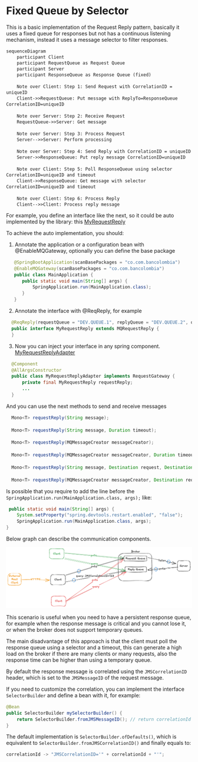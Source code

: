 # Fixed Queue by Selector

This is a basic implementation of the Request Reply pattern, basically it uses a fixed queue for responses but not has a continuous listening mechanism, instead it uses a message selector to filter responses.


```mermaid
sequenceDiagram
    participant Client
    participant RequestQueue as Request Queue
    participant Server
    participant ResponseQueue as Response Queue (fixed)

    Note over Client: Step 1: Send Request with CorrelationID = uniqueID
    Client->>RequestQueue: Put message with ReplyTo=ResponseQueue CorrelationID=uniqueID

    Note over Server: Step 2: Receive Request
    RequestQueue->>Server: Get message

    Note over Server: Step 3: Process Request
    Server-->>Server: Perform processing

    Note over Server: Step 4: Send Reply with CorrelationID = uniqueID
    Server->>ResponseQueue: Put reply message CorrelationID=uniqueID

    Note over Client: Step 5: Poll ResponseQueue using selector CorrelationID=uniqueID and timeout
    Client->>ResponseQueue: Get message with selector CorrelationID=uniqueID and timeout

    Note over Client: Step 6: Process Reply
    Client-->>Client: Process reply message
```



For example, you define an interface like the next, so it could be auto implemented by the library:
this [MyRequestReply](https://github.com/bancolombia/commons-jms/blob/main/examples/mq-reactive/src/main/java/co/com/bancolombia/sample/drivenadapters/reqreply/MyRequestReply.java)

To achieve the auto implementation, you should:

1. Annotate the application or a configuration bean with @EnableMQGateway, optionally you can define the base package

  ```java
     @SpringBootApplication(scanBasePackages = "co.com.bancolombia")
     @EnableMQGateway(scanBasePackages = "co.com.bancolombia")
     public class MainApplication {
        public static void main(String[] args) {
            SpringApplication.run(MainApplication.class);
        }
     }
   ```

2. Annotate the interface with @ReqReply, for example

  ```java
    @ReqReply(requestQueue = "DEV.QUEUE.1", replyQueue = "DEV.QUEUE.2", queueType = FIXED) // in queue names you can use ${some.property.name} spring placeholder notation
    public interface MyRequestReply extends MQRequestReply {
    }
   ```

3. Now you can inject your interface in any spring component.
   [MyRequestReplyAdapter](https://github.com/bancolombia/commons-jms/blob/main/examples/mq-reactive/src/main/java/co/com/bancolombia/sample/drivenadapters/reqreply/MyRequestReplyAdapter.java)

  ```java
    @Component
    @AllArgsConstructor
    public class MyRequestReplyAdapter implements RequestGateway {
        private final MyRequestReply requestReply;
        ...
    }
  ```

  And you can use the next methods to send and receive messages

  ```java
    Mono<T> requestReply(String message);

    Mono<T> requestReply(String message, Duration timeout);

    Mono<T> requestReply(MQMessageCreator messageCreator);

    Mono<T> requestReply(MQMessageCreator messageCreator, Duration timeout);

    Mono<T> requestReply(String message, Destination request, Destination reply, Duration timeout);

    Mono<T> requestReply(MQMessageCreator messageCreator, Destination request, Destination reply, Duration timeout);
  ```

Is possible that you require to add the line before the `SpringApplication.run(MainApplication.class, args);` like:

```java
 public static void main(String[] args) {
    System.setProperty("spring.devtools.restart.enabled", "false");
    SpringApplication.run(MainApplication.class, args);
}
```

Below graph can describe the communication components.

![alt text](../img/req-reply-fixed-queue.png)

This scenario is useful when you need to have a persistent response queue, for example when the response message is critical and you cannot lose it, or when the broker does not support temporary queues.

The main disadvantage of this approach is that the client must poll the response queue using a selector and a timeout, this can generate a high load on the broker if there are many clients or many requests, also the response time can be higher than using a temporary queue.

By default the response message is correlated using the `JMSCorrelationID` header, which is set to the `JMSMessageID` of the request message.

If you need to customize the correlation, you can implement the interface `SelectorBuilder` and define a bean with it, for example:

```java
@Bean
public SelectorBuilder mySelectorBuilder() {
    return SelectorBuilder.fromJMSMessageID(); // return correlationId -> "JMSMessageID='" + correlationId + "'";
}
```

The default implementation is `SelectorBuilder.ofDefaults()`, which is equivalent to `SelectorBuilder.fromJMSCorrelationID()` and finally equals to:
```java
correlationId -> "JMSCorrelationID='" + correlationId + "'";
```